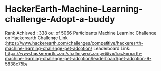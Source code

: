 # HackerEarth-Machine-Learning-challenge-Adopt-a-buddy
Rank Achieved : 338 out of 5066 Participants
Machine Learning Challenge on Hackerearth
Challenge Link :https://www.hackerearth.com/challenges/competitive/hackerearth-machine-learning-challenge-pet-adoption/
Leaderboard Link: https://www.hackerearth.com/challenges/competitive/hackerearth-machine-learning-challenge-pet-adoption/leaderboard/pet-adoption-9-5838c75b/

